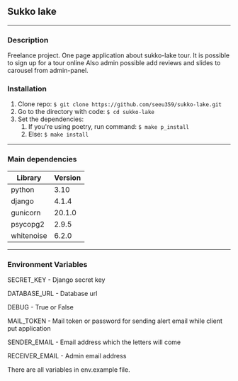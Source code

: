## Sukko lake

___

### Description

Freelance project.
One page application about sukko-lake tour. It is possible to sign up for a tour online
Also admin possible add reviews and slides to carousel from admin-panel.

### Installation

1. Clone repo: ``$ git clone https://github.com/seeu359/sukko-lake.git``
2. Go to the directory with code: ``$ cd sukko-lake``
3. Set the dependencies:
   1. If you're using poetry, run command: ``$ make p_install``
   2. Else: ``$ make install``
---
### Main dependencies

| Library | Version |
|--------|--------|
| python | 3.10   |
 | django | 4.1.4  | 
 | gunicorn | 20.1.0 | 
 | psycopg2 | 2.9.5 |
|whitenoise | 6.2.0 |

---
### Environment Variables 

SECRET_KEY - Django secret key 

DATABASE_URL - Database url

DEBUG - True or False

MAIL_TOKEN - Mail token or password for sending alert email while client put application

SENDER_EMAIL - Email address which the letters will come

RECEIVER_EMAIL - Admin email address

There are all variables in env.example file.
